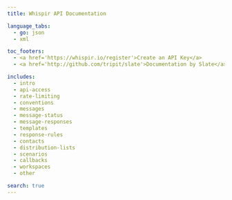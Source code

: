 ```yaml
---
title: Whispir API Documentation

language_tabs:
  - go: json
  - xml

toc_footers:
  - <a href='https://whispir.io/register'>Create an API Key</a>
  - <a href='http://github.com/tripit/slate'>Documentation by Slate</a>

includes:
  - intro
  - api-access
  - rate-limiting
  - conventions
  - messages
  - message-status
  - message-responses
  - templates
  - response-rules
  - contacts
  - distribution-lists
  - scenarios
  - callbacks
  - workspaces
  - other

search: true
---
```

